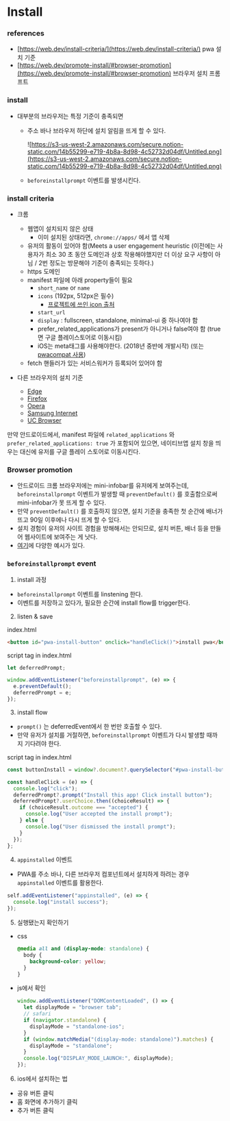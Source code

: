 # Install

### references

- [https://web.dev/install-criteria/](https://web.dev/install-criteria/) pwa 설치 기준
- [https://web.dev/promote-install/#browser-promotion](https://web.dev/promote-install/#browser-promotion) 브라우저 설치 프롬프트

### install

- 대부분의 브라우저는 특정 기준이 충족되면

  - 주소 바나 브라우저 하단에 설치 알림을 뜨게 할 수 있다.

    ![https://s3-us-west-2.amazonaws.com/secure.notion-static.com/14b55299-e719-4b8a-8d98-4c52732d04df/Untitled.png](https://s3-us-west-2.amazonaws.com/secure.notion-static.com/14b55299-e719-4b8a-8d98-4c52732d04df/Untitled.png)

  - `beforeinstallprompt` 이벤트를 발생시킨다.

### install criteria

- 크롬

  - 웹앱이 설치되지 않은 상태
    - 이미 설치된 상태라면, `chrome://apps/` 에서 앱 삭제
  - 유저의 활동이 있어야 함(Meets a user engagement heuristic (이전에는 사용자가 최소 30 초 동안 도메인과 상호 작용해야했지만 더 이상 요구 사항이 아님 / 2번 정도는 방문해야 기준이 충족되는 듯하다.)
  - https 도메인
  - manifest 파일에 아래 property들이 필요
    - `short_name` or `name`
    - `icons` (192px, 512px은 필수)
      - [프로젝트에 쓰인 icon 출처](https://github.com/withspectrum/spectrum/issues/1106)
    - `start_url`
    - `display` : fullscreen, standalone, minimal-ui 중 하나여야 함
    - prefer_related_applications가 present가 아니거나 false여야 함 (true면 구글 플레이스토어로 이동시킴)
    - iOS는 meta태그를 사용해야한다. (2018년 중반에 개발시작) (또는 [pwacompat 사용](https://github.com/GoogleChromeLabs/pwacompat))
  - fetch 핸들러가 있는 서비스워커가 등록되어 있어야 함

- 다른 브라우저의 설치 기준
  - [Edge](https://docs.microsoft.com/en-us/microsoft-edge/progressive-web-apps#requirements)
  - [Firefox](https://developer.mozilla.org/en-US/Apps/Progressive/Add_to_home_screen#How_do_you_make_an_app_A2HS-ready)
  - [Opera](https://dev.opera.com/articles/installable-web-apps/)
  - [Samsung Internet](https://hub.samsunginter.net/docs/ambient-badging/)
  - [UC Browser](https://plus.ucweb.com/docs/pwa/docs-en/zvrh56)

만약 안드로이드에서, manifest 파일에 `related_applications` 와 `prefer_related_applications: true` 가 포함되어 있으면, 네이티브앱 설치 창을 띄우는 대신에 유저를 구글 플레이 스토어로 이동시킨다.

### Browser promotion

- 안드로이드 크롬 브라우저에는 mini-infobar를 유저에게 보여주는데, `beforeinstallprompt` 이벤트가 발생할 때 `preventDefault()` 를 호출함으로써 mini-infobar가 못 뜨게 할 수 있다.
- 만약 `preventDefault()` 를 호출하지 않으면, 설치 기준을 충족한 첫 순간에 배너가 뜨고 90일 이후에나 다시 뜨게 할 수 있다.
- 설치 경험이 유저의 사이트 경험을 방해해서는 안되므로, 설치 버튼, 배너 등을 만들어 웹사이트에 보여주는 게 낫다.
- [여기](https://web.dev/promote-install/#browser-promotion)에 다양한 예시가 있다.

### `beforeinstallprompt` event

1. install 과정

- `beforeinstallprompt` 이벤트를 linstening 한다.
- 이벤트를 저장하고 있다가, 필요한 순간에 install flow를 trigger한다.

2. listen & save

index.html

```html
<button id="pwa-install-button" onclick="handleClick()">install pwa</button>
```

script tag in index.html

```js
let deferredPrompt;

window.addEventListener("beforeinstallprompt", (e) => {
  e.preventDefault();
  deferredPrompt = e;
});
```

3. install flow

- `prompt()` 는 deferredEvent에서 한 번만 호출할 수 있다.
- 만약 유저가 설치를 거절하면, `beforeinstallprompt` 이벤트가 다시 발생할 때까지 기다려야 한다.

script tag in index.html

```js
const buttonInstall = window?.document?.querySelector("#pwa-install-button");

const handleClick = (e) => {
  console.log("click");
  deferredPrompt?.prompt("Install this app! Click install button");
  deferredPrompt?.userChoice.then((choiceResult) => {
    if (choiceResult.outcome === "accepted") {
      console.log("User accepted the install prompt");
    } else {
      console.log("User dismissed the install prompt");
    }
  });
};
```

4. `appinstalled` 이벤트

- PWA를 주소 바나, 다른 브라우저 컴포넌트에서 설치하게 하려는 경우 `appinstalled` 이벤트를 활용한다.

```js
self.addEventListener("appinstalled", (e) => {
  console.log("install success");
});
```

5. 실행됐는지 확인하기

- css

  ```css
  @media all and (display-mode: standalone) {
    body {
      background-color: yellow;
    }
  }
  ```

- js에서 확인

  ```jsx
  window.addEventListener("DOMContentLoaded", () => {
    let displayMode = "browser tab";
    // safari
    if (navigator.standalone) {
      displayMode = "standalone-ios";
    }
    if (window.matchMedia("(display-mode: standalone)").matches) {
      displayMode = "standalone";
    }
    console.log("DISPLAY_MODE_LAUNCH:", displayMode);
  });
  ```

6. ios에서 설치하는 법

- 공유 버튼 클릭
- 홈 화면에 추가하기 클릭
- 추가 버튼 클릭
